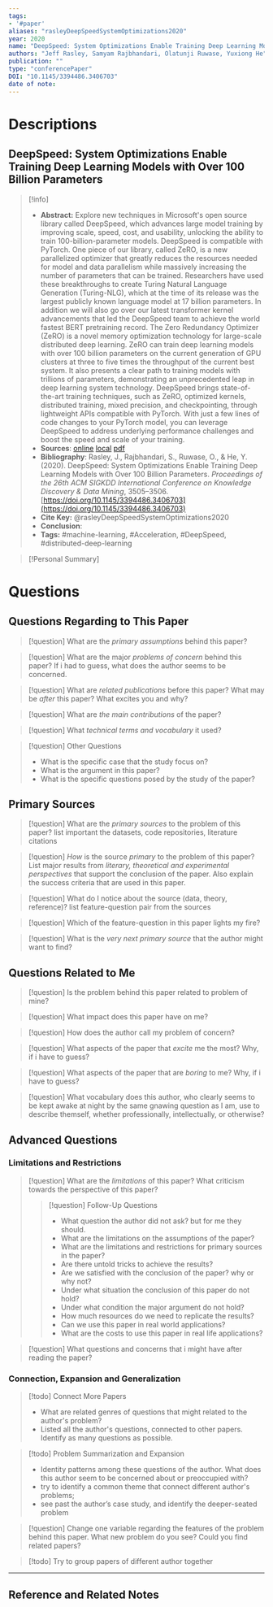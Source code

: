 ```yaml
---
tags:
- '#paper'
aliases: "rasleyDeepSpeedSystemOptimizations2020"
year: 2020
name: "DeepSpeed: System Optimizations Enable Training Deep Learning Models with Over 100 Billion Parameters"
authors: "Jeff Rasley, Samyam Rajbhandari, Olatunji Ruwase, Yuxiong He"
publication: ""
type: "conferencePaper"
DOI: "10.1145/3394486.3406703"
date of note: 
---
```

# Descriptions

## DeepSpeed: System Optimizations Enable Training Deep Learning Models with Over 100 Billion Parameters 
> [!info] 
> - **Abstract:** Explore new techniques in Microsoft's open source library called DeepSpeed, which advances large model training by improving scale, speed, cost, and usability, unlocking the ability to train 100-billion-parameter models. DeepSpeed is compatible with PyTorch. One piece of our library, called ZeRO, is a new parallelized optimizer that greatly reduces the resources needed for model and data parallelism while massively increasing the number of parameters that can be trained. Researchers have used these breakthroughs to create Turing Natural Language Generation (Turing-NLG), which at the time of its release was the largest publicly known language model at 17 billion parameters. In addition we will also go over our latest transformer kernel advancements that led the DeepSpeed team to achieve the world fastest BERT pretraining record. The Zero Redundancy Optimizer (ZeRO) is a novel memory optimization technology for large-scale distributed deep learning. ZeRO can train deep learning models with over 100 billion parameters on the current generation of GPU clusters at three to five times the throughput of the current best system. It also presents a clear path to training models with trillions of parameters, demonstrating an unprecedented leap in deep learning system technology. DeepSpeed brings state-of-the-art training techniques, such as ZeRO, optimized kernels, distributed training, mixed precision, and checkpointing, through lightweight APIs compatible with PyTorch. With just a few lines of code changes to your PyTorch model, you can leverage DeepSpeed to address underlying performance challenges and boost the speed and scale of your training. 
> - **Sources**: [online](http://zotero.org/users/13492210/items/7BXC3SQA) [local](zotero://select/library/items/7BXC3SQA) [pdf](file:////home/lukexie/Documents/Papers/storage/HG54Q7J3/Rasley%20et%20al.%20-%202020%20-%20DeepSpeed%20System%20Optimizations%20Enable%20Training%20De.pdf) 
> - **Bibliography**: Rasley, J., Rajbhandari, S., Ruwase, O., & He, Y. (2020). DeepSpeed: System Optimizations Enable Training Deep Learning Models with Over 100 Billion Parameters. _Proceedings of the 26th ACM SIGKDD International Conference on Knowledge Discovery & Data Mining_, 3505–3506. [https://doi.org/10.1145/3394486.3406703](https://doi.org/10.1145/3394486.3406703)
> - **Cite Key:** @rasleyDeepSpeedSystemOptimizations2020 
> - **Conclusion**:
> - **Tags:** #machine-learning, #Acceleration, #DeepSpeed, #distributed-deep-learning


>[!Personal Summary] 


# Questions
## Questions Regarding to This Paper


>[!question] 
>What are the *primary assumptions* behind this paper?



>[!question]
>What are the major *problems of concern* behind this paper? If i had to guess, what does the author seems to be concerned. 



>[!question]
>What are *related publications* before this paper? What may be *after* this paper? What excites you and why?



>[!question]
>What are *the main contributions* of the paper?



>[!question]
>What *technical terms and vocabulary* it used?




>[!question] Other Questions
> - What is the specific case that the study focus on?
> - What is the argument in this paper?
> - What is the specific questions posed by the study of the paper?


## Primary Sources


>[!question]
>What are the *primary sources* to the problem of this paper? list important the datasets, code repositories, literature citations




>[!question]
>*How* is the source _primary_ to the problem of this paper? List major results from *literary, theoretical and experimental perspectives* that support the conclusion of the paper. Also explain the success criteria that are used in this paper.






> [!question]
> What do I notice about the source (data, theory, reference)? list feature-question pair from the sources






>[!question] 
>Which of the feature-question in this paper lights my fire?





>[!question]
>What is the *very next primary source* that the author might want to find?


## Questions Related to Me


> [!question] 
> Is the problem behind this paper related to problem of mine?



> [!question] 
> What impact does this paper have on me?



> [!question] 
> How does the author call my problem of concern?



>[!question]
>What aspects of the paper that *excite* me the most? Why, if i have to guess?



>[!question]
>What aspects of the paper that are *boring* to me? Why, if i have to guess?




>[!question]
  What vocabulary does this author, who clearly seems to be kept awake at night by the same gnawing question as I am, use to describe themself, whether professionally, intellectually, or otherwise?



## Advanced Questions

### Limitations and Restrictions


>[!question]
>What are the *limitations* of this paper? What criticism towards the perspective of this paper?
>> [!question] Follow-Up Questions
>> - What question the author did not ask? but for me they should.
>> - What are the limitations on the assumptions of the paper?
>> - What are the limitations and restrictions for primary sources in the paper? 
>> - Are there untold tricks to achieve the results?
>> - Are we satisfied with the conclusion of the paper? why or why not?
>> - Under what situation the conclusion of this paper do not hold?
>> - Under what condition the major argument do not hold? 
>> - How much resources do we need to replicate the results?
>> - Can we use this paper in real world applications?
>> - What are the costs to use this paper in real life applications?




> [!question] 
> What questions and concerns that i might have after reading the paper?
> 


### Connection, Expansion and Generalization


>[!todo] Connect More Papers
>- What are related genres of questions that might related to the author's problem?
>- Listed all the author's questions, connected to other papers. Identify as many questions as possible.



>[!todo] Problem Summarization and Expansion
>
>- Identity patterns among these questions of the author. What does this author seem to be concerned about or preoccupied with? 
>- try to identify a common theme that connect different author's problems; 
>- see past the author’s case study, and identify the deeper-seated problem



> [!question]
> Change one variable regarding the features of the problem behind this paper. What new problem do you see? Could you find related papers? 





>[!todo]
> Try to group papers of different author together




----

## Reference and Related Notes